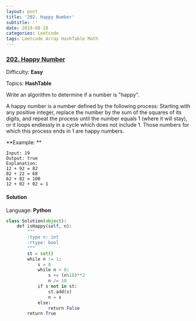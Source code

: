 ```yaml
---
layout: post
title: '202. Happy Number'
subtitle: ''
date: 2019-08-28
categories: Leetcode
tags: Leetcode Array HashTable Math
---
```

### [202\. Happy Number](https://leetcode.com/problems/happy-number/)

Difficulty: **Easy**

Topics: **HashTable**


Write an algorithm to determine if a number is "happy".

A happy number is a number defined by the following process: Starting with any positive integer, replace the number by the sum of the squares of its digits, and repeat the process until the number equals 1 (where it will stay), or it loops endlessly in a cycle which does not include 1\. Those numbers for which this process ends in 1 are happy numbers.

**Example: **

```
Input: 19
Output: true
Explanation: 
12 + 92 = 82
82 + 22 = 68
62 + 82 = 100
12 + 02 + 02 = 1
```


#### Solution

Language: **Python**

```python
class Solution(object):
    def isHappy(self, n):
        """
        :type n: int
        :rtype: bool
        """
        st = set()
        while n != 1:
            s = 0
            while n > 0:
                s += (n%10)**2
                n /= 10
            if s not in st:
                st.add(s)
                n = s
            else:
                return False
        return True
```
